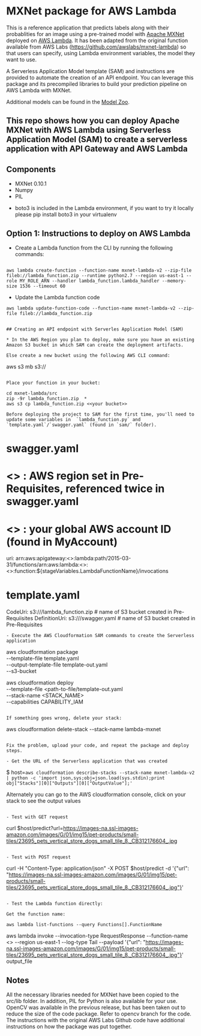 # MXNet package for AWS Lambda

This is a reference application that predicts labels along with their probablities for an image using a pre-trained model with [Apache MXNet](http://mxnet.io) deployed on [AWS Lambda](https://aws.amazon.com/lambda).
It has been adapted from the original function available from AWS Labs (https://github.com/awslabs/mxnet-lambda) so that users can specify, using Lambda environment variables, the model they want to use.

A Serverless Application Model template (SAM) and instructions are provided to automate the creation of an API endpoint. You can leverage this package and its precompiled libraries to build your prediction pipeline on AWS Lambda with MXNet.

Additional models can be found in the [Model Zoo](http://data.mxnet.io/models/).

## This repo shows how you can deploy Apache MXNet with AWS Lambda using Serverless Application Model (SAM) to create a serverless application with API Gateway and AWS Lambda

## Components

- MXNet 0.10.1
- Numpy
- PIL

* boto3 is included in the Lambda environment, if you want to try it locally please pip install boto3 in your virtualenv 

## Option 1: Instructions to deploy on AWS Lambda

- Create a Lambda function from the CLI by running the following commands: 

```

aws lambda create-function --function-name mxnet-lambda-v2 --zip-file fileb://lambda_function.zip --runtime python2.7 --region us-east-1 --role MY_ROLE_ARN --handler lambda_function.lambda_handler --memory-size 1536 --timeout 60
```
- Update the Lambda function code
 
```
aws lambda update-function-code --function-name mxnet-lambda-v2 --zip-file fileb://lambda_function.zip
```

```

## Creating an API endpoint with Serverles Application Model (SAM)

* In the AWS Region you plan to deploy, make sure you have an existing Amazon S3 bucket in which SAM can create the deployment artifacts.

Else create a new bucket using the following AWS CLI command:

```
aws s3 mb s3://<your-bucket-name>
```

Place your function in your bucket:

cd mxnet-lambda/src
zip -9r lambda_function.zip  *
aws s3 cp lambda_function.zip <<your bucket>>

Before deploying the project to SAM for the first time, you'll need to update some variables in  `lambda_function.py` and `template.yaml`/`swagger.yaml` (found in `sam/` folder).

```
# swagger.yaml
# <<region>> : AWS region set in Pre-Requisites, referenced twice in swagger.yaml
# <<accountId>> : your global AWS account ID (found in MyAccount)
uri: arn:aws:apigateway:<<region>>:lambda:path/2015-03-31/functions/arn:aws:lambda:<<region>>:<<accountId>>:function:${stageVariables.LambdaFunctionName}/invocations

# template.yaml
CodeUri: s3://<bucket-name>/lambda_function.zip # name of S3 bucket created in Pre-Requiisites
DefinitionUri: s3://<bucket>/swagger.yaml # name of S3 bucket created in Pre-Requisites
```
- Execute the AWS Cloudformation SAM commands to create the Serverless application

```
aws cloudformation package \
--template-file template.yaml \
--output-template-file template-out.yaml \
--s3-bucket <your-s3-bucket-name>

aws cloudformation deploy \
--template-file <path-to-file/template-out.yaml \
--stack-name <STACK_NAME> \
--capabilities CAPABILITY_IAM
```

If something goes wrong, delete your stack:

```
aws cloudformation delete-stack --stack-name lambda-mxnet
```

Fix the problem, upload your code, and repeat the package and deploy steps.

- Get the URL of the Serverless application that was created

```
$ host=`aws cloudformation describe-stacks --stack-name mxnet-lambda-v2 | python -c 'import json,sys;obj=json.load(sys.stdin);print obj["Stacks"][0]["Outputs"][0]["OutputValue"];'`

Alternately you can go to the AWS cloudformation console, click on your stack to see the output values
```

- Test with GET request

```
curl $host/predict?url=https://images-na.ssl-images-amazon.com/images/G/01/img15/pet-products/small-tiles/23695_pets_vertical_store_dogs_small_tile_8._CB312176604_.jpg
```

- Test with POST request

```
curl -H "Content-Type: application/json" -X POST $host/predict -d '{"url": "https://images-na.ssl-images-amazon.com/images/G/01/img15/pet-products/small-tiles/23695_pets_vertical_store_dogs_small_tile_8._CB312176604_.jpg"}'
```

- Test the Lambda function directly:

Get the function name:

aws lambda list-functions --query Functions[].FunctionName

```
aws lambda invoke --invocation-type RequestResponse --function-name <<your function name>> --region us-east-1 --log-type Tail --payload '{"url": "https://images-na.ssl-images-amazon.com/images/G/01/img15/pet-products/small-tiles/23695_pets_vertical_store_dogs_small_tile_8._CB312176604_.jpg"}' output_file


## Notes

All the necessary libraries needed for MXNet have been copied to the src/lib folder. In addition, PIL for Python is also available for your use. OpenCV was available in the previous release, but has been taken out to reduce the size of the code package. Refer to opencv branch for the code.
The instructions with the original AWS Labs Github code have additional instructions on how the package was put together.
